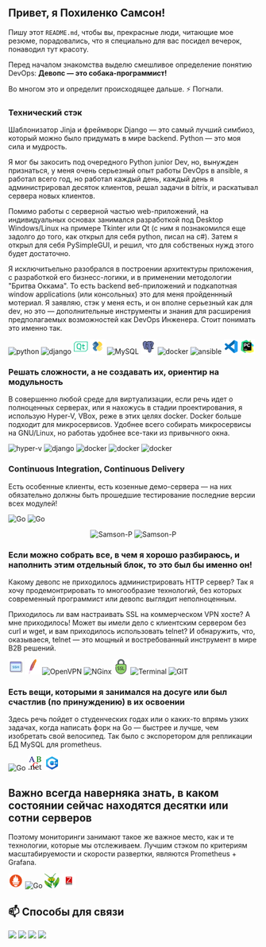 ## Привет, я Похиленко Самсон!

Пишу этот `README.md`, чтобы вы, прекрасные люди, читающие мое резюме, порадовались, что я специально для вас посидел вечерок, понаводил тут красоту.

Перед началом знакомства выделю смешливое определение понятию DevOps: 
**Девопс — это собака-программист!** 

Во многом это и определит происходящее дальше. ⚡ Погнали. 

### Технический стэк
Шаблонизатор Jinja и фреймворк Django — это самый лучший симбиоз, который можно было придумать в мире backend. Python — это моя сила и мудрость.

Я мог бы закосить под очередного Python junior Dev, но, вынужден признаться, у меня очень серьезный опыт работы DevOps в ansible, я работал всего год, но работал каждый день, каждый день я администрировал десяток клиентов, решал задачи в bitrix, и раскатывал сервера новых клиентов.

Помимо работы с серверной частью web-приложений, на индивидуальных основах занимался разработкой под Desktop Windows/Linux на примере Tkinter или Qt (с ним я познакомился еще задолго до того, как открыл для себя python, писал на с#). Затем я открыл для себя PySimpleGUI, и решил, что для собственых нужд этого будет достаточно.

Я исключитьельно разобрался в построении архитектуры приложения, с разработкой его бизнесс-логики, и в применении методологии "Бритва Оккама". То есть backend веб-приложений и подкапотная window applications (или консольных) это для меня пройденнный мотериал. Я заявляю, стэк у меня есть, и он вполне серьезный как для dev, но это — дополнительные инструменты и знания для расширения предполагаемых возможностей как DevOps Инженера. Стоит понимать это именно так.
 <p>
 <img src="https://img.icons8.com/color/48/000000/python.png" alt="python" width="30" height="30" />
 <img src="https://img.icons8.com/color/48/000000/django.png" alt="django" width="30" height="30" />
 <img src="img/qt.png" alt="Qt" width="30" height="30" />
 <img src="img/pysimplegui.png" alt="PySGUI" width="30" height="30" />
 <img src="https://img.icons8.com/color/48/000000/mysql.png" alt="MySQL" width="30" height="30" />
 <img src="img/postgresql.png" alt="PSQL" width="30" height="30" />
 <img src="https://img.icons8.com/color/48/000000/docker.png" alt="docker" width="30" height="30" />
 <img src="https://img.icons8.com/color/48/000000/ansible.png" alt="ansible" width="30" height="30" /> 
 <img src="img/vscode.png" alt="vscode" width="30" height="30" />
 <img src="img/pycharm.png" alt="pycharm" width="30" height="30" />
 </p>


### Решать сложности, а не создавать их, ориентир на модульность
В совершенно любой среде для виртуализации, если речь идет о полноценных серверах, или я нахожусь в стадии проектирования, я использую Hyper-V, VBox, реже в этих целях docker. Docker больше подходит для микросервисов. Удобнее всего собирать микросервисы на GNU/Linux, но работаь удобнее все-таки из привычного окна.
 <p>
 <img src="https://img.icons8.com/color/48/000000/windows-10.png" alt="hyper-v" width="30" height="30" />
 <img src="https://img.icons8.com/color/48/000000/virtualbox.png" alt="django" width="30" height="30" />
 <img src="https://img.icons8.com/color/48/000000/docker.png" alt="docker" width="30" height="30" />
 <img src="https://img.icons8.com/color/48/000000/centos.png" alt="docker" width="30" height="30" />
 <img src="https://img.icons8.com/color/48/000000/ubuntu.png" alt="docker" width="30" height="30" />
 </p>


### Continuous Integration, Continuous Delivery
Есть особенные клиенты, есть козенные демо-сервера — на них обязательно должны быть прошедшие тестирование последние версии всех модулей!
<p>
 <img src="https://img.icons8.com/color/48/000000/jenkins.png" alt="Go" width="30" height="30" />
 <img src="https://img.icons8.com/color/48/000000/github.png" alt="Go" width="30" height="30" />
</p>


<p align="center"> 
  <img src="https://github-readme-stats.vercel.app/api?username=Samson-P&show_icons=true" alt="Samson-P" height="200" />
  <img src="https://github-readme-stats.vercel.app/api/top-langs?username=Samson-P&hide=html,css" alt="Samson-P" height="200" />
</p>


### Если можно собрать все, в чем я хорошо разбираюсь, и наполнить этим отдельный блок, то это был бы именно он!
Какому девопс не приходилось администрировать HTTP сервер? Так я хочу продемонтрировать то многообразие технологий, без которых современный программист или девопс выглядит неполноценным.

Приходилось ли вам настраивать SSL на коммерческом VPN хосте? А мне приходилось! Может вы имели дело с клиентским сервером без curl и wget, и вам приходилось использовать telnet? И обнаружить, что, оказываеся, telnet — это мощный и востребованный инструмент в мире B2B решений.
<p>
 <img src="img/ssh.png" alt="SSH" width="30" height="30" />
 <img src="img/apache.png" alt="Apache" width="30" height="30" />
 <img src="https://img.icons8.com/color/48/000000/openvpn.png" alt="OpenVPN" width="30" height="30" />
 <img src="https://img.icons8.com/color/48/000000/nginx.png" alt="NGinx" width="30" height="30" />
 <img src="img/ssl.png" alt="SSL" width="30" height="30" />
 <img src="https://img.icons8.com/color/48/000000/console.png" alt="Terminal" width="30" height="30" />
 <img src="https://img.icons8.com/color/48/000000/git.png" alt="GIT" width="30" height="30" />
 </p>
<p>
</p>


### Есть вещи, которыми я занимался на досуге или был счастлив (по принуждению) в их освоении
Здесь речь пойдет о студенческих годах или о каких-то впрямь узких задачах, когда написать форк на Go — быстрее и лучше, чем изобретать свой велосипед. Так было с экспоретором для репликации БД MySQL для prometheus.
<p>
 <img src="https://img.icons8.com/color/48/000000/golang.png" alt="Go" width="30" height="30" />
 <img src="img/paskal.abc.net.png" alt="Paskal" width="30" height="30" />
 <img src="img/c++.png" alt="C++" width="30" height="30" />
</p>


## Важно всегда наверняка знать, в каком состоянии сейчас находятся десятки или сотни серверов
Поэтому мониторинги занимают такое же важное место, как и те технологии, которые мы отслеживаем. Лучшим стэком по критериям масштабируемости и скорости развертки, являются Prometheus + Grafana.
<p>
<img src="img/prometheus.png" width="30" height="30" />
<img src="https://img.icons8.com/color/48/000000/grafana.png" alt="Go" width="30" height="30" />
<img src="img/mantis.png" alt="mantis" width="30" height="30" />
<img src="img/zabbix.png" alt="zabbix" width="30" height="30" />
</p>

 
## 📫 Способы для связи
<p>
 <img src="https://img.shields.io/badge/%40sampoh__27-tg-blue" />
 <img src="https://img.shields.io/badge/s.pohilenko-vk-blue" />
 <img src="https://img.shields.io/badge/samsonpohilenko-gmail-yellowgreen" />
 <img src="https://img.shields.io/badge/Samson--P%234193-discord-purple" />
</p>
